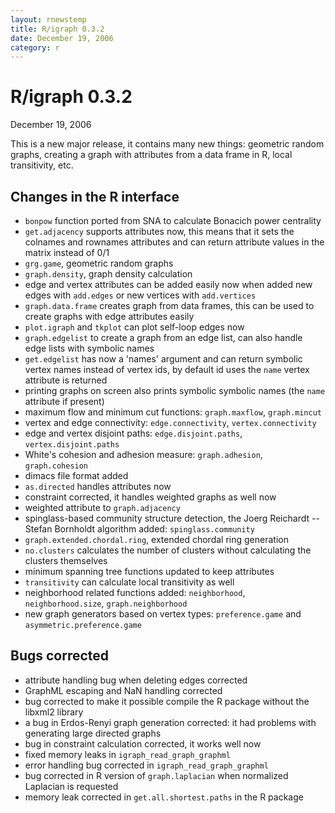 ```yaml
---
layout: rnewstemp
title: R/igraph 0.3.2
date: December 19, 2006
category: r
---
```


R/igraph 0.3.2
==============

December 19, 2006

This is a new major release, it contains many new things:
geometric random graphs, creating a graph with attributes from a data frame
in R, local transitivity, etc.

<!--more-->

Changes in the R interface
--------------------------

- `bonpow` function ported from SNA to calculate Bonacich power centrality
- `get.adjacency` supports attributes now, this means that it sets the
  colnames  and rownames attributes and can return attribute values in
  the matrix instead of 0/1
- `grg.game`, geometric random graphs
- `graph.density`, graph density calculation
- edge and vertex attributes can be added easily now when added new
  edges with `add.edges` or new vertices with `add.vertices`
- `graph.data.frame` creates graph from data frames, this can be used to 
  create graphs with edge attributes easily
- `plot.igraph` and `tkplot` can plot self-loop edges now
- `graph.edgelist` to create a graph from an edge list, can also handle 
  edge lists with symbolic names
- `get.edgelist` has now a 'names' argument and can return symbolic
  vertex names instead of vertex ids, by default id uses the `name`
  vertex attribute is returned 
- printing graphs on screen also prints symbolic symbolic names
  (the `name` attribute if present)
- maximum flow and minimum cut functions: `graph.maxflow`, `graph.mincut`
- vertex and edge connectivity: `edge.connectivity`, `vertex.connectivity`
- edge and vertex disjoint paths: `edge.disjoint.paths`, 
  `vertex.disjoint.paths`
- White's cohesion and adhesion measure: `graph.adhesion`, `graph.cohesion`
- dimacs file format added
- `as.directed` handles attributes now
- constraint corrected, it handles weighted graphs as well now
- weighted attribute to `graph.adjacency`
- spinglass-based community structure detection, the Joerg Reichardt --
  Stefan Bornholdt algorithm added: `spinglass.community`
- `graph.extended.chordal.ring`, extended chordal ring generation
- `no.clusters` calculates the number of clusters without calculating
  the clusters themselves
- minimum spanning tree functions updated to keep attributes
- `transitivity` can calculate local transitivity as well
- neighborhood related functions added: `neighborhood`,
  `neighborhood.size`, `graph.neighborhood`
- new graph generators based on vertex types: `preference.game` and
  `asymmetric.preference.game`

Bugs corrected
--------------

- attribute handling bug when deleting edges corrected
- GraphML escaping and NaN handling corrected
- bug corrected to make it possible compile the R package without the 
  libxml2 library
- a bug in Erdos-Renyi graph generation corrected: it had problems 
  with generating large directed graphs
- bug in constraint calculation corrected, it works well now
- fixed memory leaks in `igraph_read_graph_graphml`
- error handling bug corrected in `igraph_read_graph_graphml`
- bug corrected in R version of `graph.laplacian` when normalized
  Laplacian is requested
- memory leak corrected in `get.all.shortest.paths` in the R package
